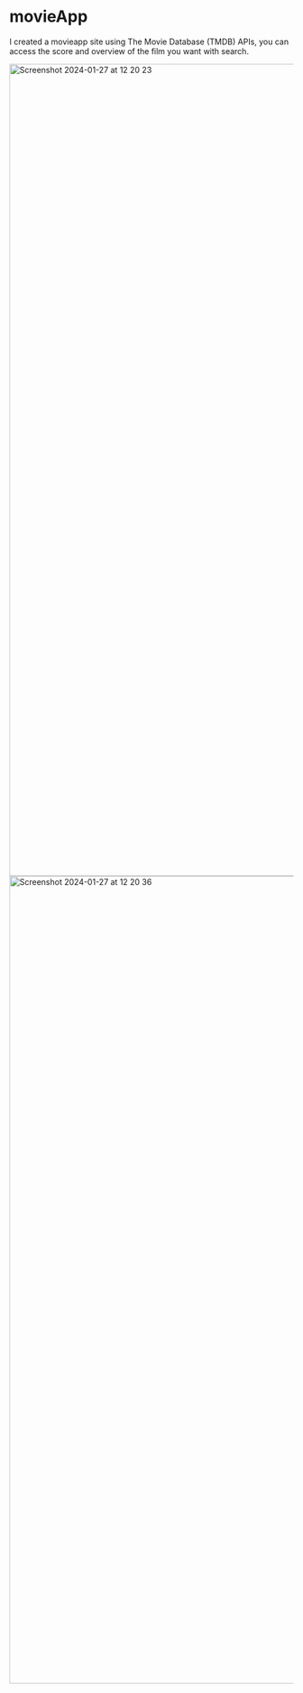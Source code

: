 # movieApp

I created a movieapp site using The Movie Database (TMDB) APIs, you can access the score and overview of the film you want with search.

<img width="1439" alt="Screenshot 2024-01-27 at 12 20 23" src="https://github.com/nursematurhan/movieApp/assets/94144190/94dccda0-00af-4dde-9223-e81577a13177">
<img width="1431" alt="Screenshot 2024-01-27 at 12 20 36" src="https://github.com/nursematurhan/movieApp/assets/94144190/a617f796-7689-439a-b4f6-258a6f5d3ee2">
